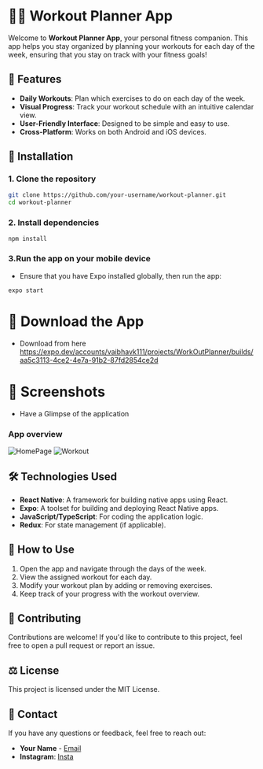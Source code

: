 # 🏋️‍♂️ Workout Planner App

Welcome to **Workout Planner App**, your personal fitness companion. This app helps you stay organized by planning your workouts for each day of the week, ensuring that you stay on track with your fitness goals!

## 🌟 Features

- **Daily Workouts**: Plan which exercises to do on each day of the week.
- **Visual Progress**: Track your workout schedule with an intuitive calendar view.
- **User-Friendly Interface**: Designed to be simple and easy to use.
- **Cross-Platform**: Works on both Android and iOS devices.

## 🚀 Installation

### 1. Clone the repository
```bash
git clone https://github.com/your-username/workout-planner.git
cd workout-planner

```

### 2. Install dependencies
```
npm install
```

### 3.Run the app on your mobile device
- Ensure that you have Expo installed globally, then run the app:
```
expo start
```

# 📱 Download the App

- Download from here
https://expo.dev/accounts/vaibhavk111/projects/WorkOutPlanner/builds/aa5c3113-4ce2-4e7a-91b2-87fd2854ce2d

# 📸 Screenshots

- Have a Glimpse of the application

### App overview
![HomePage](https://i.ibb.co/2YDYhG3/Whats-App-Image-2024-09-21-at-11-27-35-49c16c48.jpg) ![Workout](https://i.ibb.co/SrYhf45/Whats-App-Image-2024-09-21-at-11-27-35-fb9643bd.jpg)



## 🛠️ Technologies Used

- **React Native**: A framework for building native apps using React.
- **Expo**: A toolset for building and deploying React Native apps.
- **JavaScript/TypeScript**: For coding the application logic.
- **Redux**: For state management (if applicable).

## 📖 How to Use

1. Open the app and navigate through the days of the week.
2. View the assigned workout for each day.
3. Modify your workout plan by adding or removing exercises.
4. Keep track of your progress with the workout overview.

## 👥 Contributing

Contributions are welcome! If you'd like to contribute to this project, feel free to open a pull request or report an issue.

## ⚖️ License

This project is licensed under the MIT License.

## 📧 Contact

If you have any questions or feedback, feel free to reach out:

- **Your Name** - [Email](vaibhavkumar10112004@gmail.com)
- **Instagram**: [Insta]([https://github.com/your-username](https://www.instagram.com/vaibhav.k111?igsh=dXNjbGJoazJjanY=))


